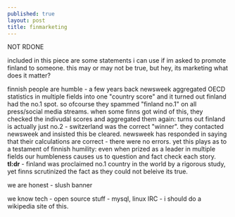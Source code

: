 ```yaml
---
published: true
layout: post
title: finmarketing
---
```

NOT RDONE

included in this piece are some statements i can use if im asked to promote finland to someone. this may or may not be true, but hey, its marketing what does it matter?

finnish people are humble - a few years back newsweek aggregated OECD statistics in multiple fields into one "country score" and it turned out finland had the no.1 spot. so ofcourse they spammed "finland no.1" on all press/social media streams. when some finns got wind of this, they checked the indivudal scores and aggregated them again: turns out finland is actually just no.2 - switzerland was the correct "winner". they contacted newsweek and insisted this be cleared. newsweek has responded in saying that their calculations are correct - there were no errors. yet this plays as to a testament of finnish humility: even when prized as a leader in multiple fields our humbleness causes us to question and fact check each story.
**tl:dr** - finland was proclaimed no.1 country in the world by a rigorous study, yet finns scrutinized the fact as they could not beleive its true. 

 we are honest - slush banner 

we know tech - open source stuff - mysql, linux IRC - i should do a wikipedia site of this.
